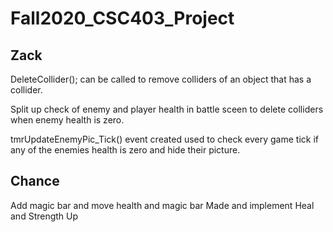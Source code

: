# Fall2020_CSC403_Project
Zack
----
DeleteCollider(); can be called to remove colliders of an object that has a collider.

Split up check of enemy and player health in battle sceen to delete colliders when enemy health is zero.

tmrUpdateEnemyPic_Tick() event created used to check every game tick if any of the enemies health is zero and hide their picture.


Chance
------
Add magic bar and move health and magic bar
Made and implement Heal and Strength Up

